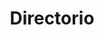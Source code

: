 ---
layout: page
title: Directorio
#background_style: bg-info
#background_image: url('/assets/img/backgrounds/image-from-rawpixel-id-1199650-jpeg.jpg')
# Add a link to the the top menu
background_image_: /assets/img/backgrounds/image-from-rawpixel-id-1199650-jpeg.jpg

menus:
  header:
    title: Links
    weight: 2

user: Lic. Gustavo Cano Salazar
image: assets/img/members/person3.jpg
summary: >+
    Licenciado en Informática por la Universidad Nacional Autónoma de México.
    <br>
    Participó en la primera generación de Becarios de la Coordinación de Universidad Abierta y Educación a Distancia en donde se especializó en el desarrollo de sistemas informáticos vía web. Participó como desarrollador en la modificación e integración de la plataforma Moodle junto con contenidos web para el desarrollo del Bachillerato a Distancia.
id_: Cano


sections:
- type: member-inf.html
  section_id: memberCano
  user: Lic. Gustavo Cano Salazar
  image: /assets/img/members/person3.jpg
  summary: >+
    Licenciado en Informática por la Universidad Nacional Autónoma de México.
    <br>
    Participó en la primera generación de Becarios de la Coordinación de Universidad Abierta y Educación a Distancia en donde se especializó en el desarrollo de sistemas informáticos vía web. Participó como desarrollador en la modificación e integración de la plataforma Moodle junto con contenidos web para el desarrollo del Bachillerato a Distancia.
    <br>
    Ha desarrollado e implementado diversas modificaciones a sistemas informáticos para la impartición de las licenciaturas en la modalidad a distancia del Sistema Universidad Abierta y Eduación a Distancia (SUAyED) de las diferentes escuelas y facultades de la Universidad Nacional Autónoma de México.
    <br>
    Ha impartido cursos en modalidad presencial, semi-presencial y a distancia para las diferentes generaciones de becarios de la Coordinación de Universidad Abierta y Educación a Distancia (CUAED) de la UNAM, en el Módulo de Tecnologías de la Información y la Comunicación especializando a los alumnos en el desarrollo de sistemas de información vía web con Linux, Apache, PHP y MySQL.
    <br>
    Asimismo, impartió el módulo 2 (TIC para el trabajo colaborativo y el acceso a la información) y 4 (Moodle para profesores) del Diplomado de Aplicaciones de las TIC para la enseñanza del programa H@bitat PUMA de la Dirección General de Cómputo y de Tecnologías de la Información y Comunicación (DGTIC).
    <br>
    Actualmente es el responsable de los sistemas informáticos de la Escuela Nacional de Estudios Superiores Unidad Morelia y es docente de la Licenciatura en Tecnologías para la Información en Ciencias.

  mail: gcano@enesmorelia.unam.mx
  #phone: (443)2958310 
  #location:  Edificio I. Cubículo 403

- type: timeline.html
  section_id: timelineCano
  title: Trayectoria
  background_style: bg-dark text-primary
  last_image: /assets/img/timeline-end.png
  actions:
    - image: /assets/img/portfolio/thumbnails/1.jpg
      title: >+
        2017-2018
        **Humble Beginnings**
      text: >-
        We begun with small group of people willing to work hard and make our
        teaching skills worth , in front of all others!
    - image: /assets/img/portfolio/thumbnails/2.jpg
      title: >+
        November 2019
        An Coaching started
      text: >-
        We started to gather like minded people and started our stategies
        and future plans to them. As a result , interested people joined us!


---